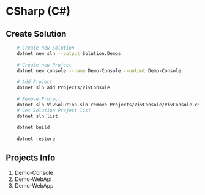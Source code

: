 # CSharp (C#)

## Create Solution

```bash
    # Create new Solution
    dotnet new sln --output Solution.Demos
    
    # Create new Project
    dotnet new console --name Demo-Console --output Demo-Console
    
    # Add Project 
    dotnet sln add Projects/VivConsole 
    
    # Remove Project
    dotnet sln VivSolution.sln remove Projects/VivConsole/VivConsole.csproj
    # Get Solution Project list
    dotnet sln list
    
    dotnet build
    
    dotnet restore
```

## Projects Info

1. Demo-Console
2. Demo-WebApi
3. Demo-WebApp
